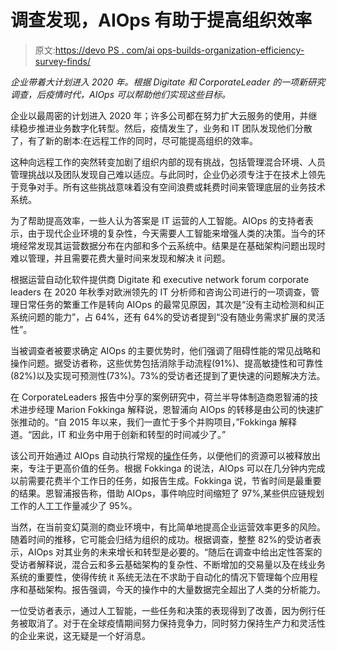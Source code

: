 # 调查发现，AIOps 有助于提高组织效率

> 原文:[https://devo PS . com/ai ops-builds-organization-efficiency-survey-finds/](https://devops.com/aiops-builds-organizational-efficiency-survey-finds/)

*企业带着大计划进入 2020 年。根据 Digitate 和 CorporateLeader 的一项新研究调查，后疫情时代，AIOps 可以帮助他们实现这些目标。*

企业以最周密的计划进入 2020 年；许多公司都在努力扩大云服务的使用，并继续稳步推进业务数字化转型。然后，疫情发生了，业务和 IT 团队发现他们分散了，有了新的剧本:在远程工作的同时，尽可能提高组织的效率。

这种向远程工作的突然转变加剧了组织内部的现有挑战，包括管理混合环境、人员管理挑战以及团队发现自己难以适应。与此同时，企业仍必须专注于在技术上领先于竞争对手。所有这些挑战意味着没有空间浪费或耗费时间来管理底层的业务技术系统。

为了帮助提高效率，一些人认为答案是 IT 运营的人工智能。AIOps 的支持者表示，由于现代企业环境的复杂性，今天需要人工智能来增强人类的决策。当今的环境经常发现其运营数据分布在内部和多个云系统中。结果是在基础架构问题出现时难以管理，并且需要花费大量时间来发现和解决 it 问题。

根据运营自动化软件提供商 Digitate 和 executive network forum corporate leaders 在 2020 年秋季对欧洲领先的 IT 分析师和咨询公司进行的一项调查，管理日常任务的繁重工作是转向 AIOps 的最常见原因，其次是“没有主动检测和纠正系统问题的能力”，占 64%，还有 64%的受访者提到“没有随业务需求扩展的灵活性”。

当被调查者被要求确定 AIOps 的主要优势时，他们强调了阻碍性能的常见战略和操作问题。据受访者称，这些优势包括消除手动流程(91%)、提高敏捷性和可靠性(82%)以及实现可预测性(73%)。73%的受访者还提到了更快速的问题解决方法。

在 CorporateLeaders 报告中分享的案例研究中，荷兰半导体制造商恩智浦的技术进步经理 Marion Fokkinga 解释说，恩智浦向 AIOps 的转移是由公司的快速扩张推动的。“自 2015 年以来，我们一直忙于多个并购项目，”Fokkinga 解释道。“因此，IT 和业务中用于创新和转型的时间减少了。”

该公司开始通过 AIOps 自动执行常规的[操作](https://devops.com/?s=enterprise%20operations)任务，以便他们的资源可以被释放出来，专注于更高价值的任务。根据 Fokkinga 的说法，AIOps 可以在几分钟内完成以前需要花费半个工作日的任务，如报告生成。Fokkinga 说，节省时间是最重要的结果。恩智浦报告称，借助 AIOps，事件响应时间缩短了 97%,某些供应链规划工作的人工工作量减少了 95%。

当然，在当前变幻莫测的商业环境中，有比简单地提高企业运营效率更多的风险。随着时间的推移，它可能会归结为组织的成功。根据调查，整整 82%的受访者表示，AIOps 对其业务的未来增长和转型是必要的。“随后在调查中给出定性答案的受访者解释说，混合云和多云基础架构的复杂性、不断增加的交易量以及在线业务系统的重要性，使得传统 it 系统无法在不求助于自动化的情况下管理每个应用程序和基础架构。报告强调，今天的操作中的大量数据完全超出了人类的分析能力。

一位受访者表示，通过人工智能，一些任务和决策的表现得到了改善，因为例行任务被取消了。对于在全球疫情期间努力保持竞争力，同时努力保持生产力和灵活性的企业来说，这无疑是一个好消息。